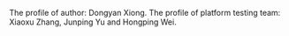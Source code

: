 The profile of author: Dongyan Xiong.
The profile of platform testing team: Xiaoxu Zhang, Junping Yu and Hongping Wei.
